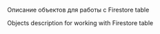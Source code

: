 Описание объектов для работы с Firestore table

Objects description for working with Firestore table